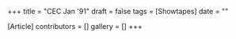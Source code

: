 +++
title = "CEC Jan '91"
draft = false
tags = [Showtapes]
date = ""

[Article]
contributors = []
gallery = []
+++